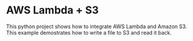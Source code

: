 # AWS Lambda + S3

This python project shows how to integrate AWS Lambda and Amazon S3.  This example demostrates how to write a file to S3 and read it back.
